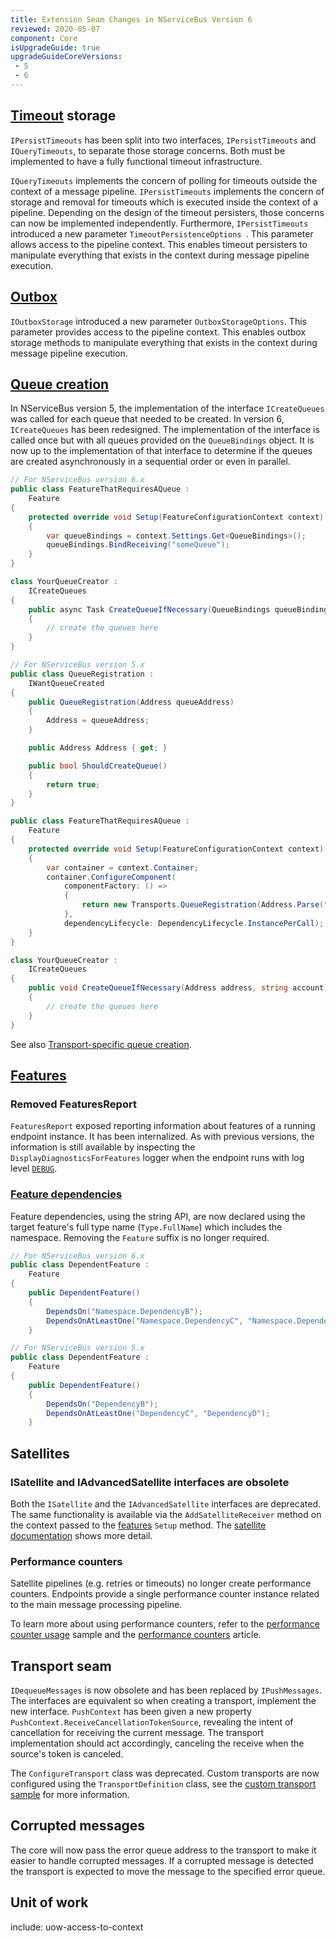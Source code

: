 ```yaml
---
title: Extension Seam Changes in NServiceBus Version 6
reviewed: 2020-05-07
component: Core
isUpgradeGuide: true
upgradeGuideCoreVersions:
 - 5
 - 6
---
```



## [Timeout](/nservicebus/sagas/timeouts.md) storage

`IPersistTimeouts` has been split into two interfaces, `IPersistTimeouts` and `IQueryTimeouts`, to separate those storage concerns. Both must be implemented to have a fully functional timeout infrastructure.

`IQueryTimeouts` implements the concern of polling for timeouts outside the context of a message pipeline. `IPersistTimeouts` implements the concern of storage and removal for timeouts which is executed inside the context of a pipeline. Depending on the design of the timeout persisters, those concerns can now be implemented independently. Furthermore, `IPersistTimeouts` introduced a new parameter `TimeoutPersistenceOptions `. This parameter allows access to the pipeline context. This enables timeout persisters to manipulate everything that exists in the context during message pipeline execution.


## [Outbox](/nservicebus/outbox/)

`IOutboxStorage` introduced a new parameter `OutboxStorageOptions`. This parameter provides access to the pipeline context. This enables outbox storage methods to manipulate everything that exists in the context during message pipeline execution.


## [Queue creation](/transports/queuecreation.md)

In NServiceBus version 5, the implementation of the interface `ICreateQueues` was called for each queue that needed to be created. In version 6, `ICreateQueues` has been redesigned. The implementation of the interface is called once but with all queues provided on the `QueueBindings` object. It is now up to the implementation of that interface to determine if the queues are created asynchronously in a sequential order or even in parallel.

```csharp
// For NServiceBus version 6.x
public class FeatureThatRequiresAQueue :
    Feature
{
    protected override void Setup(FeatureConfigurationContext context)
    {
        var queueBindings = context.Settings.Get<QueueBindings>();
        queueBindings.BindReceiving("someQueue");
    }
}

class YourQueueCreator :
    ICreateQueues
{
    public async Task CreateQueueIfNecessary(QueueBindings queueBindings, string identity)
    {
        // create the queues here
    }
}

// For NServiceBus version 5.x
public class QueueRegistration :
    IWantQueueCreated
{
    public QueueRegistration(Address queueAddress)
    {
        Address = queueAddress;
    }

    public Address Address { get; }

    public bool ShouldCreateQueue()
    {
        return true;
    }
}

public class FeatureThatRequiresAQueue :
    Feature
{
    protected override void Setup(FeatureConfigurationContext context)
    {
        var container = context.Container;
        container.ConfigureComponent(
            componentFactory: () =>
            {
                return new Transports.QueueRegistration(Address.Parse("someQueue"));
            },
            dependencyLifecycle: DependencyLifecycle.InstancePerCall);
    }
}

class YourQueueCreator :
    ICreateQueues
{
    public void CreateQueueIfNecessary(Address address, string account)
    {
        // create the queues here
    }
}
```

See also [Transport-specific queue creation](/transports/msmq/operations-scripting.md#create-queues).


## [Features](/nservicebus/pipeline/features.md)


### Removed FeaturesReport

`FeaturesReport` exposed reporting information about features of a running endpoint instance. It has been internalized. As with previous versions, the information is still available by inspecting the `DisplayDiagnosticsForFeatures` logger when the endpoint runs with log level [`DEBUG`](/nservicebus/logging/#default-logging-changing-the-defaults-changing-the-logging-level).


### [Feature dependencies](/nservicebus/pipeline/features.md#dependencies)

Feature dependencies, using the string API, are now declared using the target feature's full type name (`Type.FullName`) which includes the namespace. Removing the `Feature` suffix is no longer required.

```csharp
// For NServiceBus version 6.x
public class DependentFeature :
    Feature
{
    public DependentFeature()
    {
        DependsOn("Namespace.DependencyB");
        DependsOnAtLeastOne("Namespace.DependencyC", "Namespace.DependencyD");
    }

// For NServiceBus version 5.x
public class DependentFeature :
    Feature
{
    public DependentFeature()
    {
        DependsOn("DependencyB");
        DependsOnAtLeastOne("DependencyC", "DependencyD");
    }
```


## Satellites

### ISatellite and IAdvancedSatellite interfaces are obsolete

Both the `ISatellite` and the `IAdvancedSatellite` interfaces are deprecated. The same functionality is available via the `AddSatelliteReceiver` method on the context passed to the [features](/nservicebus/pipeline/features.md#feature-api) `Setup` method. The [satellite documentation](/nservicebus/satellites/) shows more detail.


### Performance counters

Satellite pipelines (e.g. retries or timeouts) no longer create performance counters. Endpoints provide a single performance counter instance related to the main message processing pipeline.

To learn more about using performance counters, refer to the [performance counter usage](/samples/performance-counters/) sample and the [performance counters](/monitoring/metrics/performance-counters.md) article.


## Transport seam

`IDequeueMessages` is now obsolete and has been replaced by `IPushMessages`. The interfaces are equivalent so when creating a transport, implement the new interface. `PushContext` has been given a new property `PushContext.ReceiveCancellationTokenSource`, revealing the intent of cancellation for receiving the current message. The transport implementation should act accordingly, canceling the receive when the source's token is canceled.

The `ConfigureTransport` class was deprecated. Custom transports are now configured using the `TransportDefinition` class, see the [custom transport sample](/samples/custom-transport) for more information.


## Corrupted messages

The core will now pass the error queue address to the transport to make it easier to handle corrupted messages. If a corrupted message is detected the transport is expected to move the message to the specified error queue.


## Unit of work

include: uow-access-to-context
